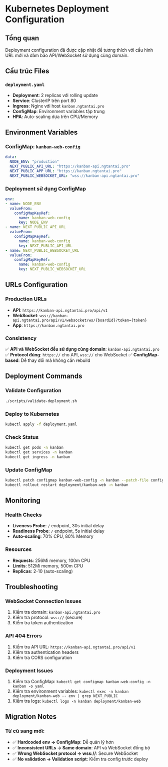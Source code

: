 # Kubernetes Deployment Configuration

## Tổng quan

Deployment configuration đã được cập nhật để tương thích với cấu hình URL mới và đảm bảo API/WebSocket sử dụng cùng domain.

## Cấu trúc Files

### `deployment.yaml`
- **Deployment**: 2 replicas với rolling update
- **Service**: ClusterIP trên port 80
- **Ingress**: Nginx với host `kanban.ngtantai.pro`
- **ConfigMap**: Environment variables tập trung
- **HPA**: Auto-scaling dựa trên CPU/Memory

## Environment Variables

### ConfigMap: `kanban-web-config`
```yaml
data:
  NODE_ENV: "production"
  NEXT_PUBLIC_API_URL: "https://kanban-api.ngtantai.pro"
  NEXT_PUBLIC_APP_URL: "https://kanban.ngtantai.pro"
  NEXT_PUBLIC_WEBSOCKET_URL: "wss://kanban-api.ngtantai.pro"
```

### Deployment sử dụng ConfigMap
```yaml
env:
- name: NODE_ENV
  valueFrom:
    configMapKeyRef:
      name: kanban-web-config
      key: NODE_ENV
- name: NEXT_PUBLIC_API_URL
  valueFrom:
    configMapKeyRef:
      name: kanban-web-config
      key: NEXT_PUBLIC_API_URL
- name: NEXT_PUBLIC_WEBSOCKET_URL
  valueFrom:
    configMapKeyRef:
      name: kanban-web-config
      key: NEXT_PUBLIC_WEBSOCKET_URL
```

## URLs Configuration

### Production URLs
- **API**: `https://kanban-api.ngtantai.pro/api/v1`
- **WebSocket**: `wss://kanban-api.ngtantai.pro/api/v1/websocket/ws/{boardId}?token={token}`
- **App**: `https://kanban.ngtantai.pro`

### Consistency
✅ **API và WebSocket đều sử dụng cùng domain**: `kanban-api.ngtantai.pro`
✅ **Protocol đúng**: `https://` cho API, `wss://` cho WebSocket
✅ **ConfigMap-based**: Dễ thay đổi mà không cần rebuild

## Deployment Commands

### Validate Configuration
```bash
./scripts/validate-deployment.sh
```

### Deploy to Kubernetes
```bash
kubectl apply -f deployment.yaml
```

### Check Status
```bash
kubectl get pods -n kanban
kubectl get services -n kanban
kubectl get ingress -n kanban
```

### Update ConfigMap
```bash
kubectl patch configmap kanban-web-config -n kanban --patch-file configmap-patch.yaml
kubectl rollout restart deployment/kanban-web -n kanban
```

## Monitoring

### Health Checks
- **Liveness Probe**: `/` endpoint, 30s initial delay
- **Readiness Probe**: `/` endpoint, 5s initial delay
- **Auto-scaling**: 70% CPU, 80% Memory

### Resources
- **Requests**: 256Mi memory, 100m CPU
- **Limits**: 512Mi memory, 500m CPU
- **Replicas**: 2-10 (auto-scaling)

## Troubleshooting

### WebSocket Connection Issues
1. Kiểm tra domain: `kanban-api.ngtantai.pro`
2. Kiểm tra protocol: `wss://` (secure)
3. Kiểm tra token authentication

### API 404 Errors
1. Kiểm tra API URL: `https://kanban-api.ngtantai.pro/api/v1`
2. Kiểm tra authentication headers
3. Kiểm tra CORS configuration

### Deployment Issues
1. Kiểm tra ConfigMap: `kubectl get configmap kanban-web-config -n kanban -o yaml`
2. Kiểm tra environment variables: `kubectl exec -n kanban deployment/kanban-web -- env | grep NEXT_PUBLIC`
3. Kiểm tra logs: `kubectl logs -n kanban deployment/kanban-web`

## Migration Notes

### Từ cũ sang mới:
- ✅ **Hardcoded env → ConfigMap**: Dễ quản lý hơn
- ✅ **Inconsistent URLs → Same domain**: API và WebSocket đồng bộ
- ✅ **Wrong WebSocket protocol → wss://**: Secure WebSocket
- ✅ **No validation → Validation script**: Kiểm tra config trước deploy 